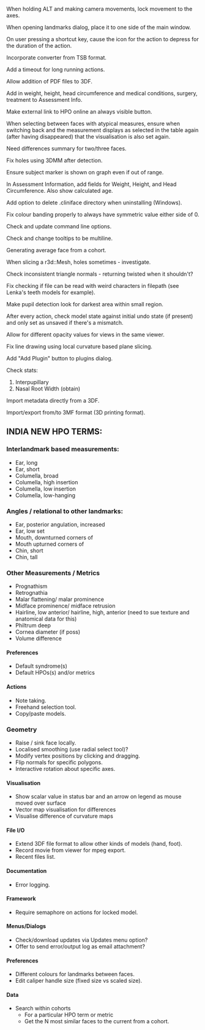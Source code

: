 When holding ALT and making camera movements, lock movement to the axes.

When opening landmarks dialog, place it to one side of the main window.

On user pressing a shortcut key, cause the icon for the action to depress for the duration of the action.

Incorporate converter from TSB format.

Add a timeout for long running actions.

Allow addition of PDF files to 3DF.

Add in weight, height, head circumference and medical conditions, surgery, treatment to Assessment Info.

Make external link to HPO online an always visible button.

When selecting between faces with atypical measures, ensure when switching back
and the measurement displays as selected in the table again (after having
disappeared) that the visualisation is also set again.

Need differences summary for two/three faces.

Fix holes using 3DMM after detection.

Ensure subject marker is shown on graph even if out of range.

In Assessment Information, add fields for Weight, Height, and Head Circumference. Also show calculated age.

Add option to delete .cliniface directory when uninstalling (Windows).

Fix colour banding properly to always have symmetric value either side of 0.

Check and update command line options.

Check and change tooltips to be multiline.

Generating average face from a cohort.

When slicing a r3d::Mesh, holes sometimes - investigate.

Check inconsistent triangle normals - returning twisted when it shouldn't?

Fix checking if file can be read with weird characters in filepath (see Lenka's teeth models for example).

Make pupil detection look for darkest area within small region.

After every action, check model state against initial undo state (if present) and
only set as unsaved if there's a mismatch.

Allow for different opacity values for views in the same viewer.

Fix line drawing using local curvature based plane slicing.

Add "Add Plugin" button to plugins dialog.


Check stats:
1) Interpupillary
2) Nasal Root Width (obtain)

Import metadata directly from a 3DF.

Import/export from/to 3MF format (3D printing format).


## INDIA NEW HPO TERMS:
### Interlandmark based measurements:
* Ear, long
* Ear, short
* Columella, broad
* Columella, high insertion
* Columella, low insertion
* Columella, low-hanging

### Angles / relational to other landmarks:
* Ear, posterior angulation, increased
* Ear, low set
* Mouth, downturned corners of
* Mouth upturned corners of
* Chin, short
* Chin, tall

### Other Measurements / Metrics
* Prognathism
* Retrognathia
* Malar flattening/ malar prominence
* Midface prominence/ midface retrusion
* Hairline, low anterior/ hairline, high, anterior (need to sue texture and anatomical data for this)
* Philtrum deep
* Cornea diameter (if poss)
* Volume difference


#### Preferences
* Default syndrome(s)
* Default HPOs(s) and/or metrics

#### Actions
* Note taking.
* Freehand selection tool.
* Copy/paste models.

### Geometry
* Raise / sink face locally.
* Localised smoothing (use radial select tool)?
* Modify vertex positions by clicking and dragging.
* Flip normals for specific polygons.
* Interactive rotation about specific axes.

#### Visualisation
* Show scalar value in status bar and an arrow on legend as mouse moved over surface
* Vector map visualisation for differences
* Visualise difference of curvature maps


#### File I/O
* Extend 3DF file format to allow other kinds of models (hand, foot).
* Record movie from viewer for mpeg export.
* Recent files list.


#### Documentation
* Error logging.


#### Framework
* Require semaphore on actions for locked model.


#### Menus/Dialogs
* Check/download updates via Updates menu option?
* Offer to send error/output log as email attachment?


#### Preferences
* Different colours for landmarks between faces.
* Edit caliper handle size (fixed size vs scaled size).


#### Data
* Search within cohorts
  - For a particular HPO term or metric
  - Get the N most similar faces to the current from a cohort.
